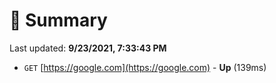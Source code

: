 # 📖 Summary
Last updated: **9/23/2021, 7:33:43 PM**

- `GET` [https://google.com](https://google.com) - **Up** (139ms)
